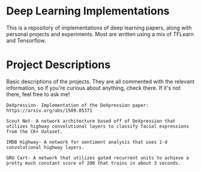 # Deep Learning Implementations
This is a repository of implementations of deep learning papers, along with personal projects and experiments. Most are written
using a mix of TFLearn and Tensorflow. 

# Project Descriptions
Basic descriptions of the projects. They are all commented with the relevant information, so if you're curious about anything, check there. If it's not there, feel free to ask me!

	DeXpression- Implementation of the DeXpression paper: https://arxiv.org/abs/1509.05371
	
	Scout Net- A network architecture based off of DeXpression that utilizes highway convolutional layers to classify facial expressions from the CK+ dataset.
	
	IMDB Highway- A network for sentiment analysis that uses 1-d convolutional highway layers.

	GRU Cart- A network that utilizes gated recurrent units to achieve a pretty much constant score of 200 that trains in about 3 seconds.



